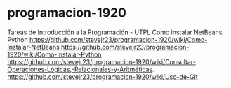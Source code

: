 # programacion-1920
Tareas de Introducción a la Programación - UTPL
Como instalar NetBeans, Python
https://github.com/stevejr23/programacion-1920/wiki/Como-Instalar-NetBeans
https://github.com/stevejr23/programacion-1920/wiki/Como-Instalar-Python
https://github.com/stevejr23/programacion-1920/wiki/Consultar-Operaciones-Lógicas,-Relacionales-y-Aritméticas.
https://github.com/stevejr23/programacion-1920/wiki/Uso-de-Git
